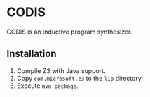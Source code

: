 # CODIS

CODIS is an inductive program synthesizer.

## Installation

1. Compile Z3 with Java support.
2. Copy `com.microsoft.z3` to the `lib` directory.
3. Execute `mvn package`.